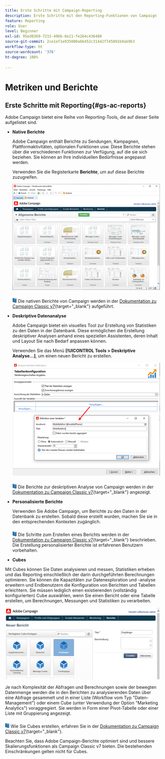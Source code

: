 ```yaml
---
title: Erste Schritte mit Campaign-Reporting
description: Erste Schritte mit den Reporting-Funktionen von Campaign
feature: Reporting
role: User
level: Beginner
exl-id: 95ed0369-7215-496b-8e11-fe264c436488
source-git-commit: 2ce1ef1e935080a66452c31442f745891b9ab9b3
workflow-type: ht
source-wordcount: '376'
ht-degree: 100%

---
```


# Metriken und Berichte

## Erste Schritte mit Reporting{#gs-ac-reports}

Adobe Campaign bietet eine Reihe von Reporting-Tools, die auf dieser Seite aufgelistet sind.

* **Native Berichte**

   Adobe Campaign enthält Berichte zu Sendungen, Kampagnen, Plattformaktivitäten, optionalen Funktionen usw. Diese Berichte stehen über die verschiedenen Funktionen zur Verfügung, auf die sie sich beziehen. Sie können an Ihre individuellen Bedürfnisse angepasst werden.

   Verwenden Sie die Registerkarte **Berichte**, um auf diese Berichte zuzugreifen.

   ![](assets/built-in-reports.png)

   ![](../assets/do-not-localize/book.png) Die nativen Berichte von Campaign werden in der [Dokumentation zu Campaign Classic v7](https://experienceleague.adobe.com/docs/campaign-classic/using/reporting/accessing-built-in-reports/about-campaign-built-in-reports.html?lang=de){target=&quot;_blank&quot;} aufgeführt.

* **Deskriptive Datenanalyse**

   Adobe Campaign bietet ein visuelles Tool zur Erstellung von Statistiken zu den Daten in der Datenbank. Diese ermöglichen die Erstellung deskriptiver Analysen anhand eines speziellen Assistenten, deren Inhalt und Layout Sie nach Bedarf anpassen können.

   Verwenden Sie das Menü **[!UICONTROL Tools > Deskriptive Analyse...]**, um einen neuen Bericht zu erstellen.

   ![](assets/desc-analysis-report.png)

   ![](../assets/do-not-localize/book.png) Die Berichte zur deskriptiven Analyse von Campaign werden in der [Dokumentation zu Campaign Classic v7](https://experienceleague.adobe.com/docs/campaign-classic/using/reporting/analyzing-populations/about-descriptive-analysis.html?lang=de){target=&quot;_blank&quot;} angezeigt.

* **Personalisierte Berichte**

   Verwenden Sie Adobe Campaign, um Berichte zu den Daten in der Datenbank zu erstellen. Sobald diese erstellt wurden, machen Sie sie in den entsprechenden Kontexten zugänglich.

   ![](../assets/do-not-localize/book.png) Die Schritte zum Erstellen eines Berichts werden in der [Dokumentation zu Campaign Classic v7](https://experienceleague.adobe.com/docs/campaign-classic/using/reporting/creating-new-reports/about-reports-creation-in-campaign.html?lang=de){target=&quot;_blank&quot;} beschrieben. Die Erstellung personalisierter Berichte ist erfahrenen Benutzern vorbehalten.

* **Cubes**

   
Mit Cubes können Sie Daten analysieren und messen, Statistiken erheben und das Reporting einschließlich der darin durchgeführten Berechnungen optimieren.  Sie können die Kapazitäten zur Datenexploration und -analyse erweitern und Endbenutzern die Konfiguration von Berichten und Tabellen erleichtern. Sie müssen lediglich einen existierenden (vollständig konfigurierten) Cube auswählen, wenn Sie einen Bericht oder eine Tabelle erstellen, um Berechnungen, Messungen und Statistiken zu verarbeiten.

   ![](assets/create-a-report.png)

   Je nach Komplexität der Abfragen und Berechnungen sowie der bewegten Datenmenge werden die in den Berichten zu analysierenden Daten über eine Abfrage gesammelt und in einer Liste (Workflow vom Typ &quot;Daten-Management&quot;) oder einem Cube (unter Verwendung der Option &quot;Marketing Analytics&quot;) voraggregiert. Sie werden in Form einer Pivot-Tabelle oder einer Liste mit Gruppierung angezeigt.

   ![](../assets/do-not-localize/book.png) Wie Sie Cubes erstellen, erfahren Sie in der [Dokumentation zu Campaign Classic v7](https://experienceleague.adobe.com/docs/campaign-classic/using/reporting/designing-reports-with-cubes/about-cubes.html?lang=de){target=&quot;_blank&quot;}.


Beachten Sie, dass Adobe Campaign-Berichte optimiert sind und bessere Skalierungsfunktionen als Campaign Classic v7 bieten. Die bestehenden Einschränkungen gelten nicht für Cubes.
